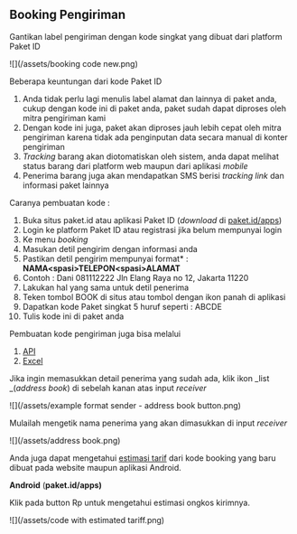 ## Booking Pengiriman

Gantikan label pengiriman dengan kode singkat yang dibuat dari platform Paket ID

![](/assets/booking code new.png)

Beberapa keuntungan dari kode Paket ID

1. Anda tidak perlu lagi menulis label alamat dan lainnya di paket anda, cukup dengan kode ini di paket anda, paket sudah dapat diproses oleh mitra pengiriman kami
2. Dengan kode ini juga, paket akan diproses jauh lebih cepat oleh mitra pengiriman karena tidak ada penginputan data secara manual di konter pengiriman
3. _Tracking_ barang akan diotomatiskan oleh sistem, anda dapat melihat status barang dari platform web maupun dari aplikasi _mobile_
4. Penerima barang juga akan mendapatkan SMS berisi _tracking link_ dan informasi paket lainnya

Caranya pembuatan kode :

1. Buka situs paket.id atau aplikasi Paket ID \(_download_ di [paket.id/apps](https://paket.id/apps)\)
2. Login ke platform Paket ID atau registrasi jika belum mempunyai login
3. Ke menu _booking_
4. Masukan detil pengirim dengan informasi anda
5. Pastikan detil pengirim mempunyai format\* : **NAMA&lt;spasi&gt;TELEPON&lt;spasi&gt;ALAMAT**
6. Contoh : Dani 081112222 Jln Elang Raya no 12, Jakarta 11220
7. Lakukan hal yang sama untuk detil penerima
8. Teken tombol BOOK di situs atau tombol dengan ikon panah di aplikasi
9. Dapatkan kode Paket singkat 5 huruf seperti : ABCDE
10. Tulis kode ini di paket anda

Pembuatan kode pengiriman juga bisa melalui

1. [API](versi-2.md)
2. [Excel](excel-upload.md)

Jika ingin memasukkan detail penerima yang sudah ada, klik ikon _list _\(_address book_\) di sebelah kanan atas input _receiver_

![](/assets/example format sender - address book button.png)

Mulailah mengetik nama penerima yang akan dimasukkan di input _receiver_

![](/assets/address book.png)

Anda juga dapat mengetahui [estimasi tarif](estimasi-tarif.md) dari kode booking yang baru dibuat pada website maupun aplikasi Android.

**Android** \(**paket.id/apps\)**

Klik pada button Rp untuk mengetahui estimasi ongkos kirimnya.

![](/assets/code with estimated tariff.png)


